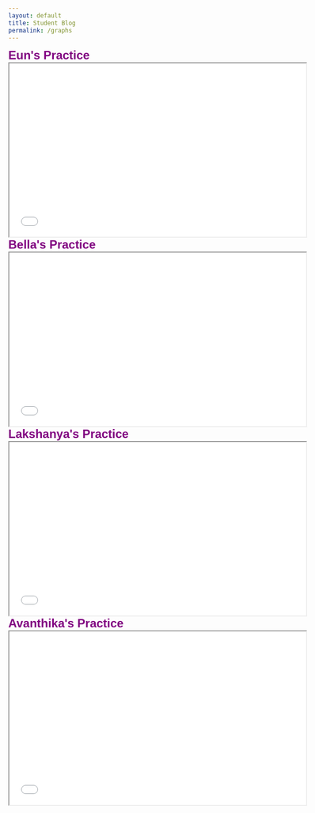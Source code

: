 ```yaml
---
layout: default
title: Student Blog
permalink: /graphs
---
```



<style>
    .practice-heading {
        font-family: cursive;
        color: purple; 
    }
</style>

<style>
    .practice-heading {
        font-family: 'Arial', sans-serif;
        font-weight: bold;
        font-size: 24px; 
        color: purple
    }
</style>

<div class="practice-heading">
    Eun's Practice
    <iframe src="/frontend/passionproject/eun's_graph.html" width="600" height="350"></iframe>
</div>

<div class="practice-heading">
    Bella's Practice
    <iframe src="/frontend/passionproject/bella's_graph.html" width="600" height="350"></iframe>
</div>

<div class="practice-heading">
    Lakshanya's Practice
    <iframe src="/frontend/passionproject/lakshanya's_graph.html" width="600" height="350"></iframe>
</div>

<div class="practice-heading">
    Avanthika's Practice
    <iframe src="/frontend/passionproject/avanthika's_graph.html" width="600" height="350"></iframe>
</div>
